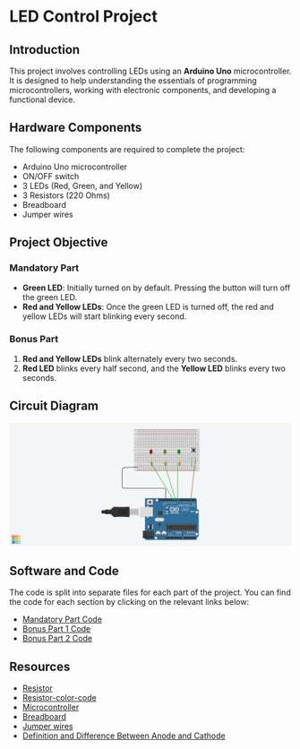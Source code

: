 # LED Control Project

## Introduction

This project involves controlling LEDs using an **Arduino Uno** microcontroller. It is designed to help understanding the essentials of programming microcontrollers, working with electronic components, and developing a functional device.

## Hardware Components

The following components are required to complete the project:

- Arduino Uno microcontroller
- ON/OFF switch
- 3 LEDs (Red, Green, and Yellow)
- 3 Resistors (220 Ohms)
- Breadboard
- Jumper wires

## Project Objective

### Mandatory Part
- **Green LED**: Initially turned on by default. Pressing the button will turn off the green LED.
- **Red and Yellow LEDs**: Once the green LED is turned off, the red and yellow LEDs will start blinking every second.

### Bonus Part
1. **Red and Yellow LEDs** blink alternately every two seconds.
2. **Red LED** blinks every half second, and the **Yellow LED** blinks every two seconds.

## Circuit Diagram

![Circuit Diagram](Simulation.png)

## Software and Code

The code is split into separate files for each part of the project. You can find the code for each section by clicking on the relevant links below:

- [Mandatory Part Code](Mandatory_code.ino)
- [Bonus Part 1 Code](Bonus_Part1.ino)
- [Bonus Part 2 Code](Bonus_Part2.ino)

## Resources

- [Resistor](https://eepower.com/resistor-guide/resistor-fundamentals/what-is-a-resistor/#)
- [Resistor-color-code](https://www.allaboutcircuits.com/tools/resistor-color-code-calculator/)
- [Microcontroller](https://www.techtarget.com/iotagenda/definition/microcontroller)
- [Breadboard](https://www.sciencebuddies.org/science-fair-projects/references/how-to-use-a-breadboard)
- [Jumper wires](https://blog.sparkfuneducation.com/what-is-jumper-wire)
- [Definition and Difference Between Anode and Cathode](https://www.vedantu.com/chemistry/cathode-and-anode)
